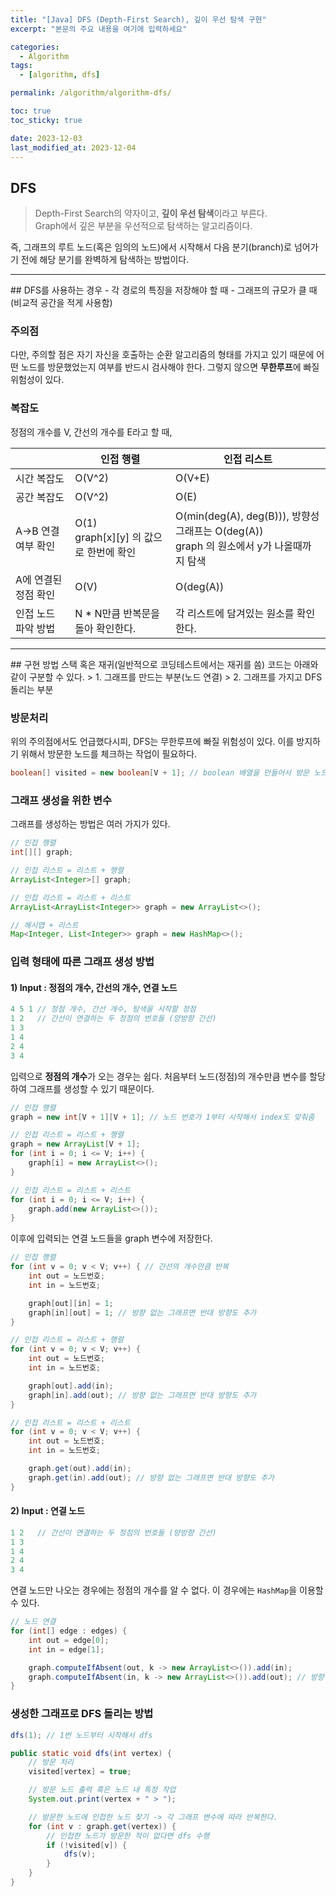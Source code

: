 ```yaml
---
title: "[Java] DFS (Depth-First Search), 깊이 우선 탐색 구현"
excerpt: "본문의 주요 내용을 여기에 입력하세요"

categories:
  - Algorithm
tags:
  - [algorithm, dfs]

permalink: /algorithm/algorithm-dfs/

toc: true
toc_sticky: true

date: 2023-12-03
last_modified_at: 2023-12-04
---
```


## DFS 
> Depth-First Search의 약자이고, <b>깊이 우선 탐색</b>이라고 부른다.  
> Graph에서 깊은 부분을 우선적으로 탐색하는 알고리즘이다.
  
즉, 그래프의 루트 노드(혹은 임의의 노드)에서 시작해서 다음 분기(branch)로 넘어가기 전에 해당 분기를 완벽하게 탐색하는 방법이다.  
<hr>
## DFS를 사용하는 경우
- 각 경로의 특징을 저장해야 할 때
- 그래프의 규모가 클 때(비교적 공간을 적게 사용함)

### 주의점
다만, 주의할 점은 자기 자신을 호출하는 순환 알고리즘의 형태를 가지고 있기 때문에 어떤 노드를 방문했었는지 여부를 반드시 검사해야 한다. 그렇지 않으면 <b>무한루프</b>에 빠질 위험성이 있다.

### 복잡도
정점의 개수를 V, 간선의 개수를 E라고 할 때,  

| | 인접 행렬 | 인접 리스트 |  
---|---|---  
| 시간 복잡도 | O(V^2) | O(V+E) |  
| 공간 복잡도 |	O(V^2) |	O(E) |
| A->B 연결여부 확인 |	O(1) <br> graph[x][y] 의 값으로 한번에 확인 | 	O(min(deg(A), deg(B))), 방향성 그래프는 O(deg(A)) <br> graph<x> 의 원소에서 y가 나올때까지 탐색 |
| A에 연결된 정점 확인 |	O(V) |	O(deg(A)) |
| 인접 노드 파악 방법 |	N * N만큼 반복문을 돌아 확인한다. |	각 리스트에 담겨있는 원소를 확인한다. |  

<hr>
## 구현 방법
스택 혹은 재귀(일반적으로 코딩테스트에서는 재귀를 씀)  
코드는 아래와 같이 구분할 수 있다.  
> 1. 그래프를 만드는 부분(노드 연결)
> 2. 그래프를 가지고 DFS 돌리는 부분

### 방문처리
위의 주의점에서도 언급했다시피, DFS는 무한루프에 빠질 위험성이 있다. 이를 방지하기 위해서 방문한 노드를 체크하는 작업이 필요하다.  
```java
boolean[] visited = new boolean[V + 1]; // boolean 배열을 만들어서 방문 노드를 체크(true/false)한다.
```

### 그래프 생성을 위한 변수
그래프를 생성하는 방법은 여러 가지가 있다.
```java
// 인접 행렬
int[][] graph;

// 인접 리스트 = 리스트 + 행렬
ArrayList<Integer>[] graph;

// 인접 리스트 = 리스트 + 리스트
ArrayList<ArrayList<Integer>> graph = new ArrayList<>();

// 해시맵 + 리스트
Map<Integer, List<Integer>> graph = new HashMap<>();
```
  
### 입력 형태에 따른 그래프 생성 방법

#### 1) Input : 정점의 개수, 간선의 개수, 연결 노드
```java
4 5 1 // 정점 개수, 간선 개수, 탐색을 시작할 정점
1 2   // 간선이 연결하는 두 정점의 번호들 (양방향 간선)
1 3
1 4
2 4
3 4
```
입력으로 <b>정점의 개수</b>가 오는 경우는 쉽다. 처음부터 노드(정점)의 개수만큼 변수를 할당하여 그래프를 생성할 수 있기 때문이다.  
```java
// 인접 행렬
graph = new int[V + 1][V + 1]; // 노드 번호가 1부터 시작해서 index도 맞춰줌

// 인접 리스트 = 리스트 + 행렬
graph = new ArrayList[V + 1];
for (int i = 0; i <= V; i++) {
    graph[i] = new ArrayList<>();
}

// 인접 리스트 = 리스트 + 리스트
for (int i = 0; i <= V; i++) {
    graph.add(new ArrayList<>());
}
```
이후에 입력되는 연결 노드들을 graph 변수에 저장한다.
```java
// 인접 행렬
for (int v = 0; v < V; v++) { // 간선의 개수만큼 반복
    int out = 노드번호;
    int in = 노드번호;

    graph[out][in] = 1;
    graph[in][out] = 1; // 방향 없는 그래프면 반대 방향도 추가
}

// 인접 리스트 = 리스트 + 행렬
for (int v = 0; v < V; v++) { 
    int out = 노드번호;
    int in = 노드번호;

    graph[out].add(in);
    graph[in].add(out); // 방향 없는 그래프면 반대 방향도 추가
}

// 인접 리스트 = 리스트 + 리스트
for (int v = 0; v < V; v++) { 
    int out = 노드번호;
    int in = 노드번호;

    graph.get(out).add(in);
    graph.get(in).add(out); // 방향 없는 그래프면 반대 방향도 추가
}
```

#### 2) Input : 연결 노드
```java
1 2   // 간선이 연결하는 두 정점의 번호들 (양방향 간선)
1 3
1 4
2 4
3 4
```
연결 노드만 나오는 경우에는 정점의 개수를 알 수 없다. 이 경우에는 `HashMap`을 이용할 수 있다.  
```java
// 노드 연결
for (int[] edge : edges) {
    int out = edge[0];
    int in = edge[1];

    graph.computeIfAbsent(out, k -> new ArrayList<>()).add(in);
    graph.computeIfAbsent(in, k -> new ArrayList<>()).add(out); // 방향 없는 그래프면 반대 방향도 추가
}
```

### 생성한 그래프로 DFS 돌리는 방법
```java
dfs(1); // 1번 노드부터 시작해서 dfs

public static void dfs(int vertex) {
    // 방문 처리
    visited[vertex] = true;

    // 방문 노드 출력 혹은 노드 내 특정 작업
    System.out.print(vertex + " > ");

    // 방문한 노드에 인접한 노드 찾기 -> 각 그래프 변수에 따라 반복한다.
    for (int v : graph.get(vertex)) {
        // 인접한 노드가 방문한 적이 없다면 dfs 수행
        if (!visited[v]) {
            dfs(v);
        }
    }
}
```